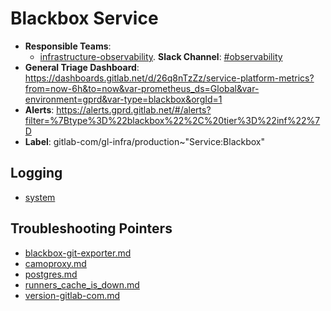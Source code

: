 <!-- MARKER: do not edit this section directly. Edit services/service-catalog.yml then run scripts/generate-docs -->
#  Blackbox Service

* **Responsible Teams**:
  * [infrastructure-observability](https://about.gitlab.com/handbook/engineering/infrastructure/team/reliability/). **Slack Channel**: [#observability](https://gitlab.slack.com/archives/observability)
* **General Triage Dashboard**: https://dashboards.gitlab.net/d/26q8nTzZz/service-platform-metrics?from=now-6h&to=now&var-prometheus_ds=Global&var-environment=gprd&var-type=blackbox&orgId=1
* **Alerts**: https://alerts.gprd.gitlab.net/#/alerts?filter=%7Btype%3D%22blackbox%22%2C%20tier%3D%22inf%22%7D
* **Label**: gitlab-com/gl-infra/production~"Service:Blackbox"

## Logging

* [system](https://log.gprd.gitlab.net/goto/b4618f79f80f44cb21a32623a275a0e6)

## Troubleshooting Pointers

* [blackbox-git-exporter.md](blackbox-git-exporter.md)
* [camoproxy.md](camoproxy.md)
* [postgres.md](postgres.md)
* [runners_cache_is_down.md](runners_cache_is_down.md)
* [version-gitlab-com.md](version-gitlab-com.md)
<!-- END_MARKER -->
